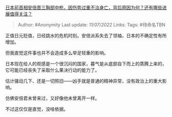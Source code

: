 [日本前首相安倍晋三胸部中枪，因伤势过重不治身亡，背后原因为何？还有哪些进展值得关注？](https://www.zhihu.com/question/542176683/answer/2564467192)

> Author: #Anonymity 
> Last update: *11/07/2022* 
> Links:
> Tags: #待命名TBN 

正值日元贬值，日经跳水的危机时刻。安倍派系失去了领袖，日本的不确定性有所增加。

但我直觉这件事也并不会造成多么举足轻重的影响。

日本现在给人的观感是一个很沉闷的国家，暮气是从底部自下而上的蒸腾上来的，它可能已经丧失了采取什么果决行动的能力了。

估计骚动几下、还是一切照旧——凶手就是普通的精神异常，没有政治上的重大影响。

仿佛安倍君未曾来过，又好像他未曾离开一样。

不过这仅仅是直觉，没啥依据。

  
